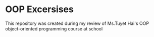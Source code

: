 # **OOP Excersises**
This repository was created during my review of Ms.Tuyet Hai's OOP object-oriented programming course at school

